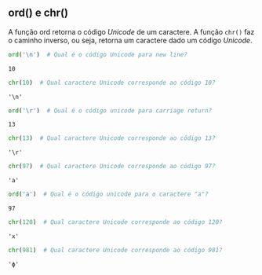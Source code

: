 ## ord() e chr()

A função ord retorna o código *Unicode* de um caractere. A função `chr()` faz
o caminho inverso, ou seja, retorna um caractere dado um código *Unicode*.

```python
ord('\n')  # Qual é o código Unicode para new line?
```

```
10
```

```python
chr(10)  # Qual caractere Unicode corresponde ao código 10?
```

```
'\n'
```

```python
ord('\r')  # Qual é o código unicode para carriage return?
```

```
13
```

```python
chr(13)  # Qual caractere Unicode corresponde ao código 13?
```

```
'\r'
```

```python
chr(97)  # Qual caractere Unicode corresponde ao código 97?
```

```
'a'
```

```python
ord('a')  # Qual é o código unicode para o caractere "a"?
```

```
97
```

```python
chr(120)  # Qual caractere Unicode corresponde ao código 120?
```

```
'x'
```

```python
chr(981)  # Qual caractere Unicode corresponde ao código 981?
```

```
'ϕ'
```

